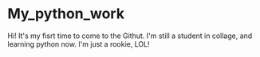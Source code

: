 # My_python_work
Hi! It's my fisrt time to come to the Githut.
I'm still a student in collage, and learning python now.
I'm just a rookie, LOL!
